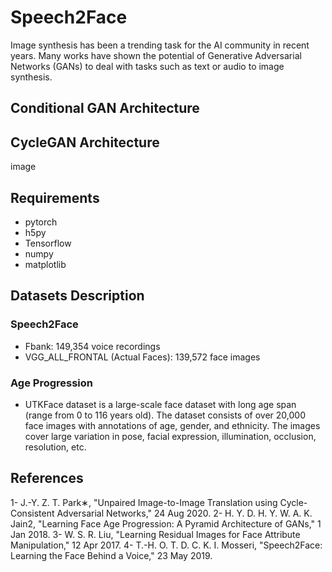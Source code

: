 # Speech2Face
Image synthesis has been a trending task for the AI community in recent years.
Many works have shown the potential of Generative Adversarial Networks (GANs) 
to deal with tasks such as text or audio to image synthesis.

## Conditional GAN Architecture

## CycleGAN Architecture
image

## Requirements
* pytorch
* h5py
* Tensorflow
* numpy
* matplotlib

## Datasets Description
### Speech2Face
* Fbank: 149,354 voice recordings
* VGG_ALL_FRONTAL (Actual Faces): 139,572 face images
### Age Progression
* UTKFace dataset is a large-scale face dataset with long age span (range from 0 to 116 years old).
The dataset consists of over 20,000 face images with annotations of age, gender, and ethnicity.
The images cover large variation in pose, facial expression, illumination, occlusion, resolution,
etc.
## References
1- J.-Y. Z. T. Park∗, "Unpaired Image-to-Image Translation using Cycle-Consistent Adversarial Networks," 24 Aug 2020. 
2- H. Y. D. H. Y. W. A. K. Jain2, "Learning Face Age Progression: A Pyramid Architecture of GANs," 1 Jan 2018. 
3- W. S. R. Liu, "Learning Residual Images for Face Attribute Manipulation," 12 Apr 2017. 
4- T.-H. O. T. D. C. K. I. Mosseri, "Speech2Face: Learning the Face Behind a Voice," 23 May 2019. 
